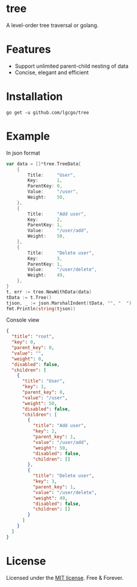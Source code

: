 # tree
A level-order tree traversal or golang.

# Features
- Support unlimited parent-child nesting of data
- Concise, elegant and efficient

# Installation
`go get -u github.com/lgcgo/tree`

# Example
In json format
````go
var data = []*tree.TreeData{
    {
        Title:     "User",
        Key:       1,
        ParentKey: 0,
        Value:     "/user",
        Weight:    50,
    },
    {
        Title:     "Add user",
        Key:       2,
        ParentKey: 1,
        Value:     "/user/add",
        Weight:    50,
    },
    {
        Title:     "Delete user",
        Key:       3,
        ParentKey: 1,
        Value:     "/user/delete",
        Weight:    49,
    },
}
t, err := tree.NewWithData(data)
tData := t.Tree()
tjson, _ := json.MarshalIndent(tData, "", "  ")
fmt.Println(string(tjson))
````

Console view
```json
{
  "title": "root",
  "key": 0,
  "parent_key": 0,
  "value": "",
  "weight": 0,
  "disabled": false,
  "children": [
    {
      "title": "User",
      "key": 1,
      "parent_key": 0,
      "value": "/user",
      "weight": 50,
      "disabled": false,
      "children": [
        {
          "title": "Add user",
          "key": 2,
          "parent_key": 1,
          "value": "/user/add",
          "weight": 50,
          "disabled": false,
          "children": []
        },
        {
          "title": "Delete user",
          "key": 3,
          "parent_key": 1,
          "value": "/user/delete",
          "weight": 49,
          "disabled": false,
          "children": []
        }
      ]
    }
  ]
}
```

# License
Licensed under the [MIT license](LICENSE). Free & Forever.